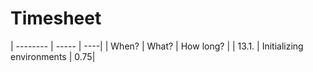 # Timesheet

| -------- | ----- | ----|
| When? | What? | How long? |
| 13.1. | Initializing environments | 0.75|
